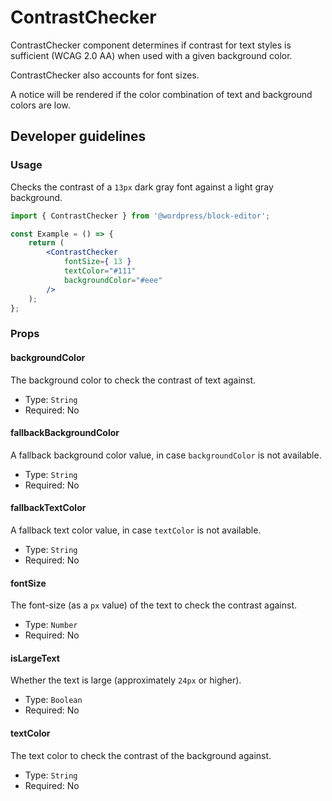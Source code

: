 # ContrastChecker

ContrastChecker component determines if contrast for text styles is sufficient (WCAG 2.0 AA) when used with a given background color.

ContrastChecker also accounts for font sizes.

A notice will be rendered if the color combination of text and background colors are low.

## Developer guidelines

### Usage

Checks the contrast of a `13px` dark gray font against a light gray background.

```jsx
import { ContrastChecker } from '@wordpress/block-editor';

const Example = () => {
	return (
		<ContrastChecker
			fontSize={ 13 }
			textColor="#111"
			backgroundColor="#eee"
		/>
	);
};
```

### Props

#### backgroundColor

The background color to check the contrast of text against.

-   Type: `String`
-   Required: No

#### fallbackBackgroundColor

A fallback background color value, in case `backgroundColor` is not available.

-   Type: `String`
-   Required: No

#### fallbackTextColor

A fallback text color value, in case `textColor` is not available.

-   Type: `String`
-   Required: No

#### fontSize

The font-size (as a `px` value) of the text to check the contrast against.

-   Type: `Number`
-   Required: No

#### isLargeText

Whether the text is large (approximately `24px` or higher).

-   Type: `Boolean`
-   Required: No

#### textColor

The text color to check the contrast of the background against.

-   Type: `String`
-   Required: No
